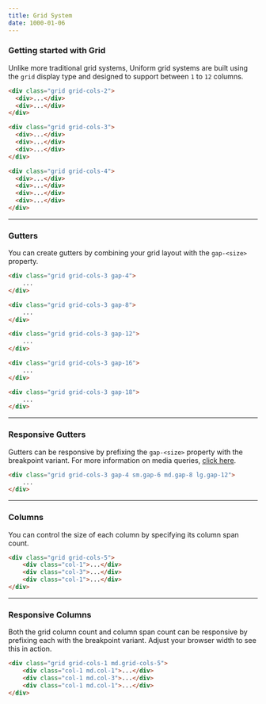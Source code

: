 ```yaml
---
title: Grid System
date: 1000-01-06
---
```



### Getting started with Grid

Unlike more traditional grid systems, Uniform grid systems are built using the `grid` display type and designed to support between `1` to `12` columns.

<section class="radius-sm bg-silver-200 p-6">
  <div class="grid grid-cols-2 mb-4">
    <div class="h-8 bg-gray-300">
    </div>
    <div class="h-8 bg-gray-100">
    </div>
  </div>

  <div class="grid grid-cols-3 mb-4">
    <div class="h-8 bg-gray-300">
    </div>
    <div class="h-8 bg-gray-100">
    </div>
    <div class="h-8 bg-gray-300">
    </div>
  </div>

  <div class="grid grid-cols-4">
    <div class="h-8 bg-gray-100">
    </div>
    <div class="h-8 bg-gray-300">
    </div>
    <div class="h-8 bg-gray-100">
    </div>
    <div class="h-8 bg-gray-300">
    </div>
  </div>
</section>

```html
<div class="grid grid-cols-2">
  <div>...</div>
  <div>...</div>
</div>

<div class="grid grid-cols-3">
  <div>...</div>
  <div>...</div>
  <div>...</div>
</div>

<div class="grid grid-cols-4">
  <div>...</div>
  <div>...</div>
  <div>...</div>
  <div>...</div>
</div>
```

---

### Gutters

You can create gutters by combining your grid layout with the `gap-<size>` property.

<section class="radius-sm bg-silver-200 p-6">
  <div class="grid grid-cols-3 gap-4 mb-4">
    <div class="h-8 bg-gray-300">
    </div>
    <div class="h-8 bg-gray-100">
    </div>
    <div class="h-8 bg-gray-300">
    </div>
  </div>

  <div class="grid grid-cols-3 gap-8 mb-4">
    <div class="h-8 bg-gray-300">
    </div>
    <div class="h-8 bg-gray-100">
    </div>
    <div class="h-8 bg-gray-300">
    </div>
  </div>

  <div class="grid grid-cols-3 gap-12 mb-4">
    <div class="h-8 bg-gray-300">
    </div>
    <div class="h-8 bg-gray-100">
    </div>
    <div class="h-8 bg-gray-300">
    </div>
  </div>

  <div class="grid grid-cols-3 gap-16 mb-4">
    <div class="h-8 bg-gray-300">
    </div>
    <div class="h-8 bg-gray-100">
    </div>
    <div class="h-8 bg-gray-300">
    </div>
  </div>

  <div class="grid grid-cols-3 gap-18">
    <div class="h-8 bg-gray-300">
    </div>
    <div class="h-8 bg-gray-100">
    </div>
    <div class="h-8 bg-gray-300">
    </div>
  </div>
</section>

```html
<div class="grid grid-cols-3 gap-4">
	...
</div>

<div class="grid grid-cols-3 gap-8">
	...
</div>

<div class="grid grid-cols-3 gap-12">
	...
</div>

<div class="grid grid-cols-3 gap-16">
	...
</div>

<div class="grid grid-cols-3 gap-18">
	...
</div>
```

---

### Responsive Gutters

Gutters can be responsive by prefixing the `gap-<size>` property with the breakpoint variant. For more information on media queries, <a class="hover.underline" href="/get-started/media-queries">click here</a>. 

<section class="radius-sm bg-silver-200 p-6">
  <div class="grid grid-cols-3 gap-4 sm.gap-6 md.gap-8 lg.gap-12">
    <div class="h-8 bg-gray-300">
    </div>
    <div class="h-8 bg-gray-100">
    </div>
    <div class="h-8 bg-gray-300">
    </div>
  </div>
</section>

```html
<div class="grid grid-cols-3 gap-4 sm.gap-6 md.gap-8 lg.gap-12">
	...
</div>
```

---

### Columns

You can control the size of each column by specifying its column span count.

<section class="radius-sm bg-silver-200 p-6">
  <div class="grid grid-cols-5">
    <div class="h-8 bg-gray-100 col-1">
    </div>
    <div class="h-8 bg-gray-300 col-3">
    </div>
    <div class="h-8 bg-gray-100 col-1">
    </div>
  </div>
</section>

```html
<div class="grid grid-cols-5">
	<div class="col-1">...</div>
	<div class="col-3">...</div>
	<div class="col-1">...</div>
</div>
```

---

### Responsive Columns

Both the grid column count and column span count can be responsive by prefixing each with the breakpoint variant. Adjust your browser width to see this in action.

<section class="radius-sm bg-silver-200 p-6">
  <div class="grid grid-cols-1 md.grid-cols-5">
    <div class="h-8 bg-gray-100 col-1 md.col-1">
    </div>
    <div class="h-8 bg-gray-300 col-1 md.col-3">
    </div>
    <div class="h-8 bg-gray-100 col-1 md.col-1">
    </div>
  </div>
</section>

```html
<div class="grid grid-cols-1 md.grid-cols-5">
	<div class="col-1 md.col-1">...</div>
	<div class="col-1 md.col-3">...</div>
	<div class="col-1 md.col-1">...</div>
</div>
```
